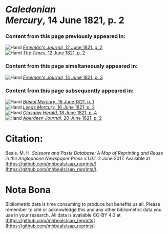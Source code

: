 # *Caledonian Mercury*, 14 June 1821, p. 2  
  
### Content from this page previously appeared in:  
![Hand](http://scissorsandpaste.net/wp-content/uploads/2017/06/smallhandpointer.png) [*Freeman's Journal*, 12 June 1821, p. 2](https://mhbeals.github.io/sap_html/Freeman's-Journal/Freeman's-Journal-12-June-1821-p-2)  
![Hand](http://scissorsandpaste.net/wp-content/uploads/2017/06/smallhandpointer.png) [*The Times*, 12 June 1821, p. 2](https://mhbeals.github.io/sap_html/The-Times/The-Times-12-June-1821-p-2)  
  
### Content from this page simeltaneously appeared in:  
![Hand](http://scissorsandpaste.net/wp-content/uploads/2017/06/smallhandpointer.png) [*Freeman's Journal*, 14 June 1821, p. 3](https://mhbeals.github.io/sap_html/Freeman's-Journal/Freeman's-Journal-14-June-1821-p-3)  
  
### Content from this page subsequently appeared in:  
![Hand](http://scissorsandpaste.net/wp-content/uploads/2017/06/smallhandpointer.png) [*Bristol Mercury*, 16 June 1821, p. 1](https://mhbeals.github.io/sap_html/Bristol-Mercury/Bristol-Mercury-16-June-1821-p-1)  
![Hand](http://scissorsandpaste.net/wp-content/uploads/2017/06/smallhandpointer.png) [*Leeds Mercury*, 16 June 1821, p. 2](https://mhbeals.github.io/sap_html/Leeds-Mercury/Leeds-Mercury-16-June-1821-p-2)  
![Hand](http://scissorsandpaste.net/wp-content/uploads/2017/06/smallhandpointer.png) [*Glasgow Herald*, 18 June 1821, p. 4](https://mhbeals.github.io/sap_html/Glasgow-Herald/Glasgow-Herald-18-June-1821-p-4)  
![Hand](http://scissorsandpaste.net/wp-content/uploads/2017/06/smallhandpointer.png) [*Aberdeen Journal*, 20 June 1821, p. 2](https://mhbeals.github.io/sap_html/Aberdeen-Journal/Aberdeen-Journal-20-June-1821-p-2)  


# Citation: 

Beals. M. H. *Scissors and Paste Database: A Map of Reprinting and Reuse in the Anglophone Newspaper Press v.1.0.1.* 2 June 2017. Available at [https://github.com/mhbeals/sap_reprints/](https://github.com/mhbeals/sap_reprints/). 

# Nota Bona

Bibliometric data is time consuming to produce but benefits us all. Please remember to cite or acknowledge this and any other bibliometric data you use in your research. All data is available CC-BY 4.0 at [https://github.com/mhbeals/sap_reprints](https://github.com/mhbeals/sap_reprints)